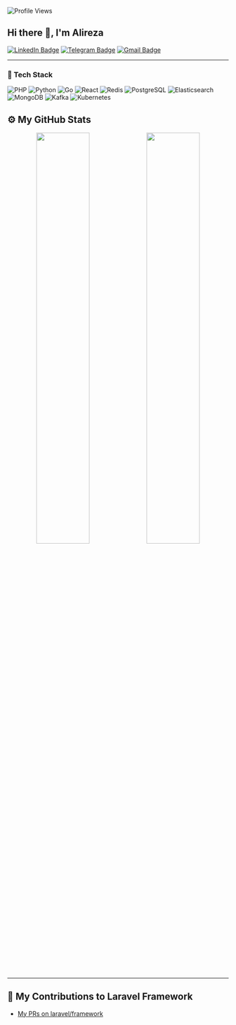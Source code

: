 ![Profile Views](https://komarev.com/ghpvc/?username=alirezadp10)

## Hi there 👋, I'm Alireza 

[![LinkedIn Badge](https://img.shields.io/badge/LinkedIn-Connect-blue?style=for-the-badge&logo=linkedin)](https://www.linkedin.com/in/alireza-goudarzi-63aa121b2/)
[![Telegram Badge](https://img.shields.io/badge/Telegram-Chat-blue?style=for-the-badge&logo=telegram)](https://t.me/alirezadp10)
[![Gmail Badge](https://img.shields.io/badge/Gmail-Contact-c14438?style=for-the-badge&logo=gmail&logoColor=white)](mailto:alirezadp10@gmail.com)

---

### 🧠 Tech Stack

![PHP](https://img.shields.io/badge/PHP-%23777BB4.svg?style=for-the-badge&logo=php&logoColor=white)
![Python](https://img.shields.io/badge/Python-%233776AB.svg?style=for-the-badge&logo=python&logoColor=white)
![Go](https://img.shields.io/badge/Go-%2300ADD8.svg?style=for-the-badge&logo=go&logoColor=white)
![React](https://img.shields.io/badge/React-%2361DAFB.svg?style=for-the-badge&logo=react&logoColor=black)
![Redis](https://img.shields.io/badge/Redis-%23DD0031.svg?style=for-the-badge&logo=redis&logoColor=white)
![PostgreSQL](https://img.shields.io/badge/PostgreSQL-%23336791.svg?style=for-the-badge&logo=postgresql&logoColor=white)
![Elasticsearch](https://img.shields.io/badge/Elasticsearch-%23005571.svg?style=for-the-badge&logo=elasticsearch&logoColor=white)
![MongoDB](https://img.shields.io/badge/MongoDB-%2347A248.svg?style=for-the-badge&logo=mongodb&logoColor=white)
![Kafka](https://img.shields.io/badge/Kafka-%23231F20.svg?style=for-the-badge&logo=apachekafka&logoColor=white)
![Kubernetes](https://img.shields.io/badge/Kubernetes-%23326CE5.svg?style=for-the-badge&logo=kubernetes&logoColor=white)

## ⚙️ My GitHub Stats

<p align="center"> 
  <img width="49%" src="https://github-readme-stats.vercel.app/api?username=alirezadp10" /> 
  <img width="49%" src="https://streak-stats.demolab.com/?user=alirezadp10" /> 
</p>

---

## 🧩 My Contributions to Laravel Framework

- [My PRs on laravel/framework](https://github.com/laravel/framework/pulls?q=is%3Apr+author%3Aalirezadp10+)
